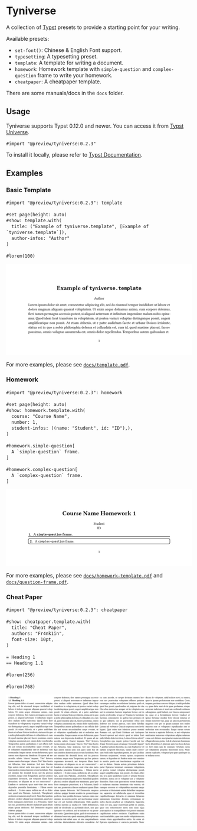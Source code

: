 # Tyniverse

A collection of [Typst](https://typst.app) presets to provide a starting point for your writing.

Available presets:

- `set-font()`: Chinese & English Font support.
- `typesetting`: A typesetting preset.
- `template`: A template for writing a document.
- `homework`: Homework template with `simple-question` and `complex-question` frame to write your homework.
- `cheatpaper`: A cheatpaper template.

There are some manuals/docs in the `docs` folder.

## Usage

Tyniverse supports Typst 0.12.0 and newer. You can access it from [Typst Universe](https://typst.app/universe).

```typ
#import "@preview/tyniverse:0.2.3"
```

To install it locally, please refer to [Typst Documentation](https://github.com/typst/packages#local-packages).

## Examples

### Basic Template

```typ
#import "@preview/tyniverse:0.2.3": template

#set page(height: auto)
#show: template.with(
  title: ("Example of tyniverse.template", [Example of `tyniverse.template`]),
  author-infos: "Author"
)

#lorem(100)
```

![template.png](./assets/template.png)

For more examples, please see [`docs/template.pdf`](./docs/template.pdf).

### Homework

```typ
#import "@preview/tyniverse:0.2.3": homework

#set page(height: auto)
#show: homework.template.with(
  course: "Course Name",
  number: 1,
  student-infos: ((name: "Student", id: "ID"),),
)

#homework.simple-question[
  A `simple-question` frame.
]

#homework.complex-question[
  A `complex-question` frame.
]
```

![homework.png](./assets/homework.png)

For more examples, please see [`docs/homework-template.pdf`](./docs/homework-template.pdf) and [`docs/question-frame.pdf`](./docs/question-frame.pdf).

### Cheat Paper

```typ
#import "@preview/tyniverse:0.2.3": cheatpaper

#show: cheatpaper.template.with(
  title: "Cheat Paper",
  authors: "Fr4nk1in",
  font-size: 10pt,
)

= Heading 1
== Heading 1.1

#lorem(256)

#lorem(768)
```

![cheatpaper.png](./assets/cheatpaper.png)

